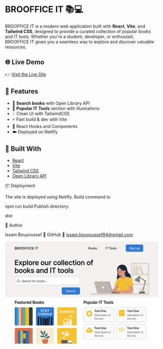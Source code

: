 # BROOFFICE IT 📚💻

BROOFFICE IT is a modern web application built with **React**, **Vite**, and **Tailwind CSS**, designed to provide a curated collection of popular books and IT tools. Whether you're a student, developer, or enthusiast, BROOFFICE IT gives you a seamless way to explore and discover valuable resources.

## 🌐 Live Demo

👉 [Visit the Live Site](https://broofficeit20.netlify.app)

## 🚀 Features

- 🔎 **Search books** with Open Library API
- 🧰 **Popular IT Tools** section with illustrations
- 💡 Clean UI with TailwindCSS
- ⚡ Fast build & dev with Vite
- 🔁 React Hooks and Components
- ☁️ Deployed on Netlify

## 🧱 Built With

- [React](https://reactjs.org/)
- [Vite](https://vitejs.dev/)
- [Tailwind CSS](https://tailwindcss.com/)
- [Open Library API](https://openlibrary.org/developers/api)


📦 Deployment

The site is deployed using Netlify. Build command is:

npm run build
Publish directory:

dist

👤 Author

Issam Bouyoussef
🔗 GitHub
📧 issam.bouyoussef94@gmail.com

![image alt](https://github.com/issam-os/BROOFFICE-IT/blob/e322afab5a63e7a2eb2363d977620e6eefc19488/Homepage.PNG)
